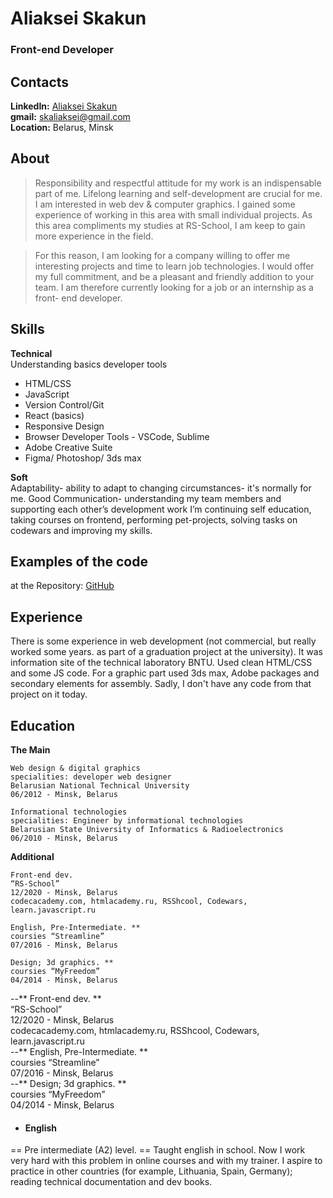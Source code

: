 # Aliaksei Skakun
### Front-end Developer
## Contacts
**LinkedIn:** [Aliaksei Skakun](http://www.linkedin.com/in/aliaksei-skakun-7b9738183)  
**gmail:** skaliaksei@gmail.com  
**Location:** Belarus, Minsk

## About

>  Responsibility and respectful attitude for my work is an indispensable part of me. Lifelong learning and self-development are crucial for me. I am interested in web dev & computer graphics. I gained some experience of working in this area with small individual projects. As this area compliments  my studies at RS-School, I am keep to gain more experience in the field. 


>  For this reason, I am looking for a company willing to offer me interesting projects and time to learn job technologies. I would offer my full commitment, and be a pleasant and friendly addition to your team. I am therefore currently looking for a job or an internship as a front- end developer.


## Skills

**Technical**  
Understanding basics developer tools
* HTML/CSS 
* JavaScript
* Version Control/Git 
* React (basics)
* Responsive Design 
* Browser Developer Tools - VSCode, Sublime
* Adobe Creative Suite
* Figma/ Photoshop/ 3ds max  

**Soft**  
Adaptability- ability to adapt to changing circumstances- it's normally for me.
Good Communication- understanding my team members and supporting each other’s development work
I’m continuing self education, taking courses on frontend, performing pet-projects, solving tasks on codewars and improving my skills.



## Examples of the code

at the Repository: [GitHub](http://github.com/skaliaksei/)

## Experience

There is some experience in web development (not commercial, but really worked some years. as part of a graduation project at the university). It was information site of the technical laboratory BNTU. Used clean HTML/CSS and some JS code. For a graphic part used 3ds max, Adobe packages and secondary elements for assembly. Sadly, I don't have any code from that project on it today.


## Education

**The Main**
```
Web design & digital graphics  
specialities: developer web designer  
Belarusian National Technical University  
06/2012 - Minsk, Belarus  
```

```
Informational technologies  
specialities: Engineer by informational technologies  
Belarusian State University of Informatics & Radioelectronics  
06/2010 - Minsk, Belarus  
```

**Additional**   
```
Front-end dev.  
“RS-School”  
12/2020 - Minsk, Belarus  
codecacademy.com, htmlacademy.ru, RSShcool, Codewars, learn.javascript.ru  
```
```
English, Pre-Intermediate. **  
coursies “Streamline”  
07/2016 - Minsk, Belarus  
```
```
Design; 3d graphics. **  
coursies “MyFreedom”  
04/2014 - Minsk, Belarus  
```



--** Front-end dev. **  
“RS-School”  
12/2020 - Minsk, Belarus  
codecacademy.com, htmlacademy.ru, RSShcool, Codewars, learn.javascript.ru  
--** English, Pre-Intermediate. **  
coursies “Streamline”  
07/2016 - Minsk, Belarus  
--** Design; 3d graphics. **  
coursies “MyFreedom”  
04/2014 - Minsk, Belarus  

- #### English
== Pre intermediate (A2) level. == Taught english in school. Now I work very hard with this problem in online courses and with my trainer. I aspire to practice in other countries (for example, Lithuania, Spain, Germany); reading technical documentation and dev books.

